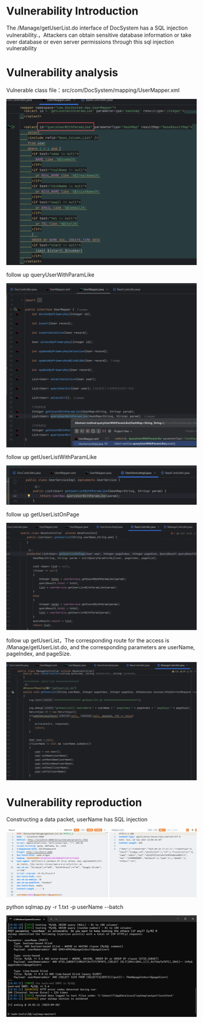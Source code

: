 # Vulnerability Introduction

The /Manage/getUserList.do interface of DocSystem has a SQL injection vulnerability.，Attackers can obtain sensitive database information or take over database or even server permissions through this sql injection vulnerability

# Vulnerability analysis

Vulnerable class file：src/com/DocSystem/mapping/UserMapper.xml

![image-20250929001437676](https://github.com/xkalami-Tta0/picx-images-hosting/raw/master/DocSys/image-20250929001437676.6bhg1solcj.webp)

follow up queryUserWithParamLike

![image-20250929001542555](https://github.com/xkalami-Tta0/picx-images-hosting/raw/master/DocSys/image-20250929001542555.9kgjygc2z6.webp)

follow up getUserListWithParamLike

![image-20250929001553249](https://github.com/xkalami-Tta0/picx-images-hosting/raw/master/DocSys/image-20250929001553249.8z6wc5hmoh.webp)

follow up getUserListOnPage

![image-20250929001620374](https://github.com/xkalami-Tta0/picx-images-hosting/raw/master/DocSys/image-20250929001620374.3k8dtq2hao.webp)

follow up getUserList，The corresponding route for the access is /Manage/getUserList.do, and the corresponding parameters are userName, pageIndex, and pageSize.

![image-20250929001640013](https://github.com/xkalami-Tta0/picx-images-hosting/raw/master/DocSys/image-20250929001640013.1zimu959u7.webp)

# Vulnerability reproduction

Constructing a data packet, userName has SQL injection

![image-20250929001953081](https://github.com/xkalami-Tta0/picx-images-hosting/raw/master/DocSys/image-20250929001953081.6bhg1solcd.webp)

python sqlmap.py -r 1.txt -p userName --batch

![image.png](https://github.com/xkalami-Tta0/picx-images-hosting/raw/master/DocSys/1759053751956-422b5931-f973-4425-a971-b6840c609db7.54y4t71v9l.webp)
